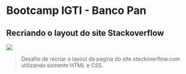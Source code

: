 # Bootcamp IGTI - Banco Pan
## Recriando o layout do site Stackoverflow

<img src="https://www.bing.com/th?id=A81ac19a134142fd108ad23dedc3c6912&w=188&h=132&c=7&o=6&dpr=2.5&pid=SANGAM">

>Desafio de recriar o layout da pagina do site stackoverflow.com utilizando somente HTML e CSS.

